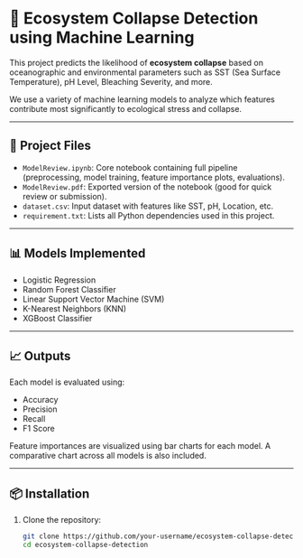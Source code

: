 # 🌊 Ecosystem Collapse Detection using Machine Learning

This project predicts the likelihood of **ecosystem collapse** based on oceanographic and environmental parameters such as SST (Sea Surface Temperature), pH Level, Bleaching Severity, and more.

We use a variety of machine learning models to analyze which features contribute most significantly to ecological stress and collapse.

---

## 📁 Project Files

- `ModelReview.ipynb`: Core notebook containing full pipeline (preprocessing, model training, feature importance plots, evaluations).
- `ModelReview.pdf`: Exported version of the notebook (good for quick review or submission).
- `dataset.csv`: Input dataset with features like SST, pH, Location, etc.
- `requirement.txt`: Lists all Python dependencies used in this project.

---

## 📊 Models Implemented

- Logistic Regression
- Random Forest Classifier
- Linear Support Vector Machine (SVM)
- K-Nearest Neighbors (KNN)
- XGBoost Classifier

---

## 📈 Outputs

Each model is evaluated using:
- Accuracy
- Precision
- Recall
- F1 Score

Feature importances are visualized using bar charts for each model. A comparative chart across all models is also included.

---

## 📦 Installation

1. Clone the repository:
   ```bash
   git clone https://github.com/your-username/ecosystem-collapse-detection.git
   cd ecosystem-collapse-detection
